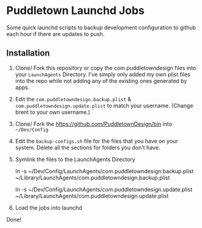 # Puddletown Launchd Jobs

Some quick launchd scripts to backup development configuration to github each hour if there are updates to push.

## Installation

1.  Clone/ Fork this repository or copy the com.puddletowndesign files into your `LaunchAgents` Directory. I've simply only added my own plist files into the repo while not adding any of the existing ones generated by apps.

2.  Edit the `com.puddletowndesign.backup.plist` & `com.puddletowndesign.update.plist` to match your username. (Change brent to your own username.)

3.  Clone/ Fork the <https://github.com/PuddletownDesign/bin> into `~/Dev/Config`

4.  Edit the `backup-configs.sh` file for the files that you have on your system. Delete all the sections for folders you don't have.

5.  Symlink the files to the LaunchAgents Directory


    ln -s ~/Dev/Config/LaunchAgents/com.puddletowndesign.backup.plist ~/Library/LaunchAgents/com.puddletowndesign.backup.plist

    ln -s ~/Dev/Config/LaunchAgents/com.puddletowndesign.update.plist ~/Library/LaunchAgents/com.puddletowndesign.update.plist

6.  Load the jobs into launchd

Done!
